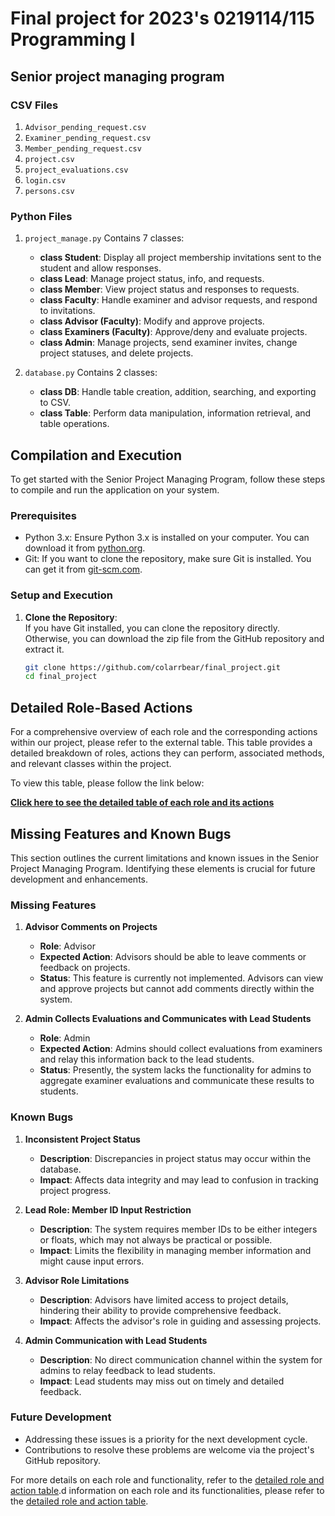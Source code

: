 # Final project for 2023's 0219114/115 Programming I
## Senior project managing program

### CSV Files
1. `Advisor_pending_request.csv`
2. `Examiner_pending_request.csv`
3. `Member_pending_request.csv`
4. `project.csv`
5. `project_evaluations.csv`
6. `login.csv`
7. `persons.csv`

### Python Files
1. `project_manage.py`
   Contains 7 classes:
   - **class Student**: Display all project membership invitations sent to the student and allow responses.
   - **class Lead**: Manage project status, info, and requests.
   - **class Member**: View project status and responses to requests.
   - **class Faculty**: Handle examiner and advisor requests, and respond to invitations.
   - **class Advisor (Faculty)**: Modify and approve projects.
   - **class Examiners (Faculty)**: Approve/deny and evaluate projects.
   - **class Admin**: Manage projects, send examiner invites, change project statuses, and delete projects.

2. `database.py` 
   Contains 2 classes:
   - **class DB**: Handle table creation, addition, searching, and exporting to CSV.
   - **class Table**: Perform data manipulation, information retrieval, and table operations.

## Compilation and Execution

To get started with the Senior Project Managing Program, follow these steps to compile and run the application on your system.

### Prerequisites
- Python 3.x: Ensure Python 3.x is installed on your computer. You can download it from [python.org](https://www.python.org/downloads/).
- Git: If you want to clone the repository, make sure Git is installed. You can get it from [git-scm.com](https://git-scm.com/downloads).

### Setup and Execution

1. **Clone the Repository**:  
   If you have Git installed, you can clone the repository directly. Otherwise, you can download the zip file from the GitHub repository and extract it.
   ```bash
   git clone https://github.com/colarrbear/final_project.git
   cd final_project


## Detailed Role-Based Actions

For a comprehensive overview of each role and the corresponding actions within our project, please refer to the external table. This table provides a detailed breakdown of roles, actions they can perform, associated methods, and relevant classes within the project. 

To view this table, please follow the link below:

[**Click here to see the detailed table of each role and its actions**](https://kasets.art/gUrsiY)

## Missing Features and Known Bugs

This section outlines the current limitations and known issues in the Senior Project Managing Program. Identifying these elements is crucial for future development and enhancements.

### Missing Features

1. **Advisor Comments on Projects**
   - **Role**: Advisor
   - **Expected Action**: Advisors should be able to leave comments or feedback on projects.
   - **Status**: This feature is currently not implemented. Advisors can view and approve projects but cannot add comments directly within the system.

2. **Admin Collects Evaluations and Communicates with Lead Students**
   - **Role**: Admin
   - **Expected Action**: Admins should collect evaluations from examiners and relay this information back to the lead students.
   - **Status**: Presently, the system lacks the functionality for admins to aggregate examiner evaluations and communicate these results to students.

### Known Bugs

1. **Inconsistent Project Status**
   - **Description**: Discrepancies in project status may occur within the database.
   - **Impact**: Affects data integrity and may lead to confusion in tracking project progress.

2. **Lead Role: Member ID Input Restriction**
   - **Description**: The system requires member IDs to be either integers or floats, which may not always be practical or possible.
   - **Impact**: Limits the flexibility in managing member information and might cause input errors.

3. **Advisor Role Limitations**
   - **Description**: Advisors have limited access to project details, hindering their ability to provide comprehensive feedback.
   - **Impact**: Affects the advisor's role in guiding and assessing projects.

4. **Admin Communication with Lead Students**
   - **Description**: No direct communication channel within the system for admins to relay feedback to lead students.
   - **Impact**: Lead students may miss out on timely and detailed feedback.

### Future Development

- Addressing these issues is a priority for the next development cycle.
- Contributions to resolve these problems are welcome via the project's GitHub repository.

For more details on each role and functionality, refer to the [detailed role and action table](https://kasets.art/gUrsiY).d information on each role and its functionalities, please refer to the [detailed role and action table](https://kasets.art/gUrsiY).

